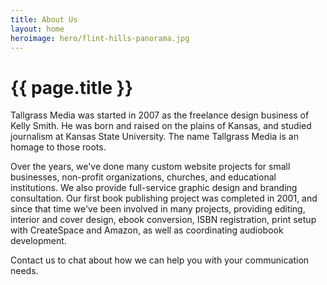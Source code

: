 ```yaml
---
title: About Us
layout: home
heroimage: hero/flint-hills-panorama.jpg
---
```


# {{ page.title }} 

Tallgrass Media was started in 2007 as the freelance design business of Kelly Smith. He was born and raised on the plains of Kansas, and studied journalism at Kansas State University. The name Tallgrass Media is an homage to those roots.

Over the years, we've done many custom website projects for small businesses, non-profit organizations, churches, and educational institutions. We also provide full-service graphic design and branding consultation. Our first book publishing project was completed in 2001, and since that time we've been involved in many projects, providing editing, interior and cover design, ebook conversion, ISBN registration, print setup with CreateSpace and Amazon, as well as coordinating audiobook development.

Contact us to chat about how we can help you with your communication needs.

